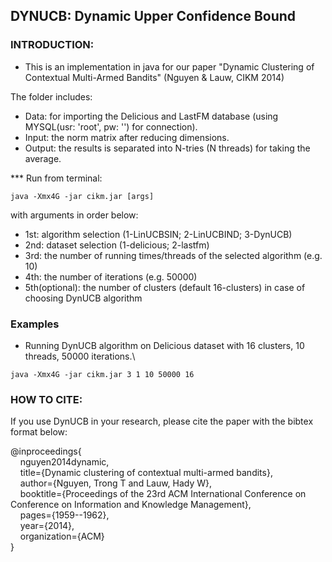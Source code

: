 DYNUCB: Dynamic Upper Confidence Bound
--------------------------------------

### INTRODUCTION: 

- This is an implementation in java for our paper "Dynamic Clustering of Contextual Multi-Armed Bandits" (Nguyen & Lauw, CIKM 2014)


The folder includes:
- Data: for importing the Delicious and LastFM database (using MYSQL(usr: 'root', pw: '') for connection).
- Input: the norm matrix after reducing dimensions.
- Output: the results is separated into N-tries (N threads) for taking the average.


*** Run from terminal:
```
java -Xmx4G -jar cikm.jar [args]
```

with arguments in order below:
- 1st: algorithm selection (1-LinUCBSIN; 2-LinUCBIND; 3-DynUCB)
- 2nd: dataset selection (1-delicious; 2-lastfm)
- 3rd: the number of running times/threads of the selected algorithm (e.g. 10)
- 4th: the number of iterations (e.g. 50000)
- 5th(optional): the number of clusters (default 16-clusters) in case of choosing DynUCB algorithm


### Examples
- Running DynUCB algorithm on Delicious dataset with 16 clusters, 10 threads, 50000 iterations.\
```
java -Xmx4G -jar cikm.jar 3 1 10 50000 16
```

### HOW TO CITE:

If you use DynUCB in your research, please cite the paper with the bibtex format below:

@inproceedings{\
  &nbsp;&nbsp;&nbsp; nguyen2014dynamic,\
  &nbsp;&nbsp;&nbsp; title={Dynamic clustering of contextual multi-armed bandits},\
  &nbsp;&nbsp;&nbsp; author={Nguyen, Trong T and Lauw, Hady W},\
  &nbsp;&nbsp;&nbsp; booktitle={Proceedings of the 23rd ACM International Conference on Conference on Information and Knowledge Management},\
  &nbsp;&nbsp;&nbsp; pages={1959--1962},\
  &nbsp;&nbsp;&nbsp; year={2014},\
  &nbsp;&nbsp;&nbsp; organization={ACM}\
}
